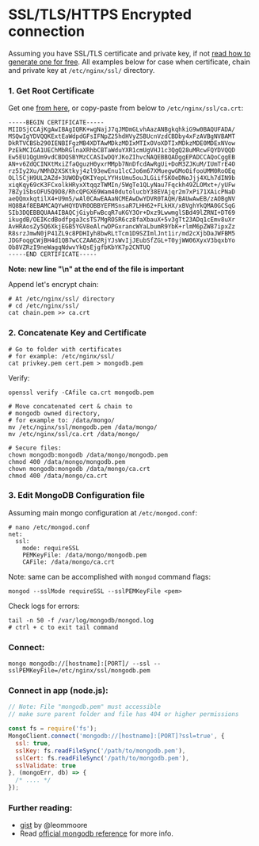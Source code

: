 SSL/TLS/HTTPS Encrypted connection
======

Assuming you have SSL/TLS certificate and private key, if not [read how to generate one for free](https://github.com/veliovgroup/ostrio/blob/master/tutorials/ssl/ssl-letsencrypt.md). All examples below for case when certificate, chain and private key at `/etc/nginx/ssl/` directory.

### 1. Get Root Certificate
Get one [from here](https://www.identrust.com/certificates/trustid/root-download-x3.html), or copy-paste from below to `/etc/nginx/ssl/ca.crt`:
```plain
-----BEGIN CERTIFICATE-----
MIIDSjCCAjKgAwIBAgIQRK+wgNajJ7qJMDmGLvhAazANBgkqhkiG9w0BAQUFADA/
MSQwIgYDVQQKExtEaWdpdGFsIFNpZ25hdHVyZSBUcnVzdCBDby4xFzAVBgNVBAMT
DkRTVCBSb290IENBIFgzMB4XDTAwMDkzMDIxMTIxOVoXDTIxMDkzMDE0MDExNVow
PzEkMCIGA1UEChMbRGlnaXRhbCBTaWduYXR1cmUgVHJ1c3QgQ28uMRcwFQYDVQQD
Ew5EU1QgUm9vdCBDQSBYMzCCASIwDQYJKoZIhvcNAQEBBQADggEPADCCAQoCggEB
AN+v6ZdQCINXtMxiZfaQguzH0yxrMMpb7NnDfcdAwRgUi+DoM3ZJKuM/IUmTrE4O
rz5Iy2Xu/NMhD2XSKtkyj4zl93ewEnu1lcCJo6m67XMuegwGMoOifooUMM0RoOEq
OLl5CjH9UL2AZd+3UWODyOKIYepLYYHsUmu5ouJLGiifSKOeDNoJjj4XLh7dIN9b
xiqKqy69cK3FCxolkHRyxXtqqzTWMIn/5WgTe1QLyNau7Fqckh49ZLOMxt+/yUFw
7BZy1SbsOFU5Q9D8/RhcQPGX69Wam40dutolucbY38EVAjqr2m7xPi71XAicPNaD
aeQQmxkqtilX4+U9m5/wAl0CAwEAAaNCMEAwDwYDVR0TAQH/BAUwAwEB/zAOBgNV
HQ8BAf8EBAMCAQYwHQYDVR0OBBYEFMSnsaR7LHH62+FLkHX/xBVghYkQMA0GCSqG
SIb3DQEBBQUAA4IBAQCjGiybFwBcqR7uKGY3Or+Dxz9LwwmglSBd49lZRNI+DT69
ikugdB/OEIKcdBodfpga3csTS7MgROSR6cz8faXbauX+5v3gTt23ADq1cEmv8uXr
AvHRAosZy5Q6XkjEGB5YGV8eAlrwDPGxrancWYaLbumR9YbK+rlmM6pZW87ipxZz
R8srzJmwN0jP41ZL9c8PDHIyh8bwRLtTcm1D9SZImlJnt1ir/md2cXjbDaJWFBM5
JDGFoqgCWjBH4d1QB7wCCZAA62RjYJsWvIjJEubSfZGL+T0yjWW06XyxV3bqxbYo
Ob8VZRzI9neWagqNdwvYkQsEjgfbKbYK7p2CNTUQ
-----END CERTIFICATE-----

```
__Note: new line "\n" at the end of the file is important__

Append let's encrypt chain:
```shell
# At /etc/nginx/ssl/ directory
# cd /etc/nginx/ssl/
cat chain.pem >> ca.crt
```

### 2. Concatenate Key and Certificate
```shell
# Go to folder with certificates
# for example: /etc/nginx/ssl/
cat privkey.pem cert.pem > mongodb.pem
```

Verify:
```shell
openssl verify -CAfile ca.crt mongodb.pem
```

```shell
# Move concatenated cert & chain to
# mongodb owned directory,
# for example to: /data/mongo/
mv /etc/nginx/ssl/mongodb.pem /data/mongo/
mv /etc/nginx/ssl/ca.crt /data/mongo/

# Secure files:
chown mongodb:mongodb /data/mongo/mongodb.pem
chmod 400 /data/mongo/mongodb.pem
chown mongodb:mongodb /data/mongo/ca.crt
chmod 400 /data/mongo/ca.crt
```

### 3. Edit MongoDB Configuration file
Assuming main mongo configuration at `/etc/mongod.conf`:
```shell
# nano /etc/mongod.conf
net:
  ssl:
    mode: requireSSL
    PEMKeyFile: /data/mongo/mongodb.pem
    CAFile: /data/mongo/ca.crt
```

Note: same can be accomplished with `mongod` command flags:
```shell
mongod --sslMode requireSSL --sslPEMKeyFile <pem>
```

Check logs for errors:
```shell
tail -n 50 -f /var/log/mongodb/mongod.log
# ctrl + c to exit tail command
```

### Connect:
```shell
mongo mongodb://[hostname]:[PORT]/ --ssl --sslPEMKeyFile=/etc/nginx/ssl/mongodb.pem
```

### Connect in app (node.js):
```jsx
// Note: File "mongodb.pem" must accessible
// make sure parent folder and file has 404 or higher permissions

const fs = require('fs');
MongoClient.connect('mongodb://[hostname]:[PORT]?ssl=true', {
  ssl: true,
  sslKey: fs.readFileSync('/path/to/mongodb.pem'),
  sslCert: fs.readFileSync('/path/to/mongodb.pem'),
  sslValidate: true
}, (mongoErr, db) => {
  /* .... */
});
```

### Further reading:
 - [gist](https://gist.github.com/leommoore/1e773a7d230ca4bbe1c2) by @leommoore
 - Read [official mongodb reference](https://docs.mongodb.com/manual/tutorial/configure-ssl/) for more info.
